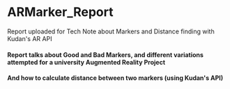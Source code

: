 # ARMarker_Report
Report uploaded for Tech Note about Markers and Distance finding with Kudan's AR API

#### Report talks about Good and Bad Markers, and different variations attempted for a university Augmented Reality Project
#### And how to calculate distance between two markers (using Kudan's API)
